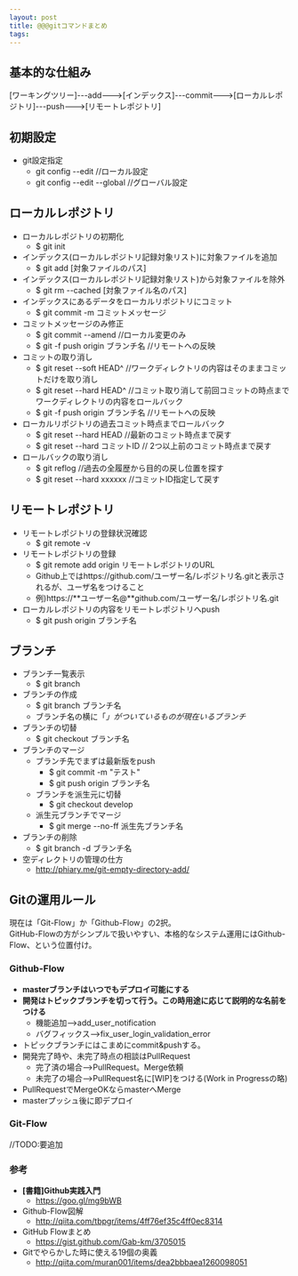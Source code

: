 ```yaml
---
layout: post
title: @@@gitコマンドまとめ
tags: 
---
```


  
<!-- more -->

## 基本的な仕組み
[ワーキングツリー]---add--->[インデックス]---commit--->[ローカルレポジトリ]---push--->[リモートレポジトリ]
  
## 初期設定
- git設定指定
  - git config --edit  //ローカル設定
  - git config --edit --global //グローバル設定


## ローカルレポジトリ
- ローカルレポジトリの初期化
  - $ git init
- インデックス(ローカルレポジトリ記録対象リスト)に対象ファイルを追加
  - $ git add [対象ファイルのパス]
- インデックス(ローカルレポジトリ記録対象リスト)から対象ファイルを除外
  - $ git rm --cached [対象ファイル名のパス]
- インデックスにあるデータをローカルリポジトリにコミット
  - $ git commit -m コミットメッセージ
- コミットメッセージのみ修正
  - $ git commit --amend //ローカル変更のみ
  - $ git -f push origin ブランチ名 //リモートへの反映
- コミットの取り消し
  - $ git reset --soft HEAD^ //ワークディレクトリの内容はそのままコミットだけを取り消し
  - $ git reset --hard HEAD^ //コミット取り消して前回コミットの時点までワークディレクトリの内容をロールバック
  - $ git -f push origin ブランチ名 //リモートへの反映
- ローカルリポジトリの過去コミット時点までロールバック
  - $ git reset --hard HEAD //最新のコミット時点まで戻す
  - $ git reset --hard コミットID // 2つ以上前のコミット時点まで戻す
- ロールバックの取り消し
  - $ git reflog //過去の全履歴から目的の戻し位置を探す
  - $ git reset --hard xxxxxx //コミットID指定して戻す

## リモートレポジトリ
- リモートレポジトリの登録状況確認
  - $ git remote -v
- リモートレポジトリの登録
  - $ git remote add origin リモートレポジトリのURL
  - Github上ではhttps://github.com/ユーザー名/レポジトリ名.gitと表示されるが、ユーザ名をつけること
  - 例)https://**ユーザー名@**github.com/ユーザー名/レポジトリ名.git
- ローカルレポジトリの内容をリモートレポジトリへpush
  - $ git push origin ブランチ名

## ブランチ
- ブランチ一覧表示
  - $ git branch
- ブランチの作成
  - $ git branch ブランチ名
  - ブランチ名の横に「*」がついているものが現在いるブランチ*
- ブランチの切替
  - $ git checkout ブランチ名
- ブランチのマージ
  - ブランチ先でまずは最新版をpush
    - $ git commit -m "テスト"
    - $ git push origin ブランチ名
  - ブランチを派生元に切替
    - $ git checkout develop
  - 派生元ブランチでマージ
    - $ git merge --no-ff 派生先ブランチ名
- ブランチの削除
  - $ git branch -d ブランチ名
- 空ディレクトリの管理の仕方
  - http://phiary.me/git-empty-directory-add/


## Gitの運用ルール
現在は「Git-Flow」か「Github-Flow」の2択。  
GitHub-Flowの方がシンプルで扱いやすい、本格的なシステム運用にはGithub-Flow、という位置付け。

### Github-Flow
- **masterブランチはいつでもデプロイ可能にする**
- **開発はトピックブランチを切って行う。この時用途に応じて説明的な名前をつける**  
  - 機能追加-->add_user_notification
  - バグフィックス-->fix_user_login_validation_error
- トピックブランチにはこまめにcommit&pushする。
- 開発完了時や、未完了時点の相談はPullRequest
  - 完了済の場合-->PullRequest。Merge依頼
  - 未完了の場合-->PullRequest名に[WIP]をつける(Work in Progressの略)
- PullRequestでMergeOKならmasterへMerge
- masterプッシュ後に即デプロイ

### Git-Flow
//TODO:要追加

### 参考
- **[書籍]Github実践入門**
  - https://goo.gl/mg9bWB
- Github-Flow図解
  - http://qiita.com/tbpgr/items/4ff76ef35c4ff0ec8314
- GitHub Flowまとめ
  - https://gist.github.com/Gab-km/3705015
- Gitでやらかした時に使える19個の奥義
  - http://qiita.com/muran001/items/dea2bbbaea1260098051
